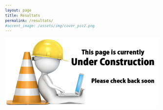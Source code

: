 ```yaml
---
layout: page
title: Résultats
permalink: /resultats/
#accent_image: /assets/img/cover_pic2.png
---
```



![image](/assets/img/under_construction.jpg)